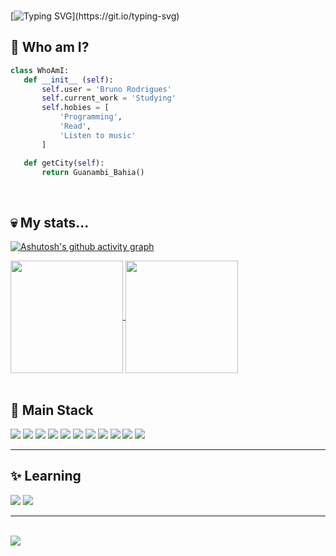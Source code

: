 <br>      

[![Typing SVG](https://readme-typing-svg.herokuapp.com/?color=9BA4B5&size=35&center=true&vCenter=true&width=1000&lines=Olá,+mundo!;Me+chamo+Bruno!)](https://git.io/typing-svg)

 ## 🤔 Who am I?

 ```python
class WhoAmI:
	def __init__ (self):
		self.user = 'Bruno Rodrigues'
		self.current_work = 'Studying'
		self.hobies = [
			'Programming',
			'Read',
			'Listen to music'
		]

	def getCity(self):
		return Guanambi_Bahia()
 ```
<br>

## 💀 My stats...

[![Ashutosh's github activity graph](https://github-readme-activity-graph.vercel.app/graph?username=bruno-rodrigues0&theme=react-dark&point=6394ff&hide_border=true&bg_color=0000)](https://github.com/ashutosh00710/github-readme-activity-graph)

<div display="inline-block">

<a href="https://github.com/anuraghazra/github-readme-stats">
  <img height=180 align="center" src="https://github-readme-stats.vercel.app/api?username=bruno-rodrigues0&bg_color=0000&hide_border=true&text_color=4f76d6" />
</a>
<a href="https://github.com/anuraghazra/convoychat">
  <img height=180 align="center" src="https://github-readme-stats.vercel.app/api/top-langs?username=bruno-rodrigues0&layout=compact&langs_count=8&card_width=430&bg_color=0000&hide_border=true&text_color=4f76d6" />
</a>

</div>

<br>

 ## 🧠 Main Stack
 <div display="inline-block" align="">    
<!-- <img src="https://img.shields.io/badge/Vercel-000000?style=for-the-badge&logo=vercel&logoColor=white"> -->
<img src="https://img.shields.io/badge/GIT-E44C30?style=for-the-badge&logo=git&logoColor=white">
<img src="https://img.shields.io/badge/HTML5-E34F26?style=for-the-badge&logo=html5&logoColor=white">
<img src="https://img.shields.io/badge/CSS3-1572B6?style=for-the-badge&logo=css3&logoColor=white">
<img src="https://img.shields.io/badge/TypeScript-007ACC?style=for-the-badge&logo=typescript&logoColor=white">
<img src="https://img.shields.io/badge/NeoVim-%2357A143.svg?&style=for-the-badge&logo=neovim&logoColor=white">
<img src="https://img.shields.io/badge/python-3670A0?style=for-the-badge&logo=python&logoColor=ffdd54">
<img src="https://img.shields.io/badge/PHP-777BB4?style=for-the-badge&logo=php&logoColor=white">
<img src="https://img.shields.io/badge/MySQL-005C84?style=for-the-badge&logo=mysql&logoColor=white">
<img src="https://img.shields.io/badge/Arch%20Linux-1793D1?logo=arch-linux&logoColor=fff&style=for-the-badge">
<!-- <img src="https://img.shields.io/badge/Ubuntu-E95420?style=for-the-badge&logo=ubuntu&logoColor=white"> -->
<!-- <img src="https://img.shields.io/badge/Windows-0078D6?style=for-the-badge&logo=windows&logoColor=white"> -->
<!-- <img src="https://img.shields.io/badge/Manjaro-35BF5C?style=for-the-badge&logo=Manjaro&logoColor=white"> -->
<img src="https://img.shields.io/badge/django-%23092E20.svg?style=for-the-badge&logo=django&logoColor=white">
<img src="https://img.shields.io/badge/opencv-%23white.svg?style=for-the-badge&logo=opencv&logoColor=white">
</div>  

 ---

## ✨ Learning

<div display="inline-block">    
<!-- <img src="https://img.shields.io/badge/rust-%23000000.svg?style=for-the-badge&logo=rust&logoColor=white">-->
<img src="https://img.shields.io/badge/c++-%2300599C.svg?style=for-the-badge&logo=c%2B%2B&logoColor=white">
<img src="https://img.shields.io/badge/nginx-brightgreen?style=for-the-badge&logo=nginx&logoColor=white">


                   
</div>  

---

<br>
 <img src="https://capsule-render.vercel.app/api?type=waving&height=150&color=5ff&fontAlignY=73&reversal=true&section=footer" >
